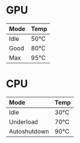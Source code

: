 # GPU

|Mode|Temp|
|:----|:----|
Idle|50°C
Good|80°C
Max|95°C

# CPU

|Mode|Temp|
|:----|:----|
Idle|30°C|
Underload|70°C|
Autoshutdown|90°C|
